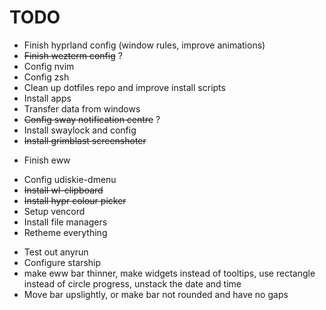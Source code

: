 # TODO

- Finish hyprland config (window rules, improve animations)
- ~~Finish wezterm config~~ ?
- Config nvim
- Config zsh
- Clean up dotfiles repo and improve install scripts
- Install apps
- Transfer data from windows
- ~~Config sway notification centre~~ ?
- Install swaylock and config
- ~~Install grimblast screenshoter~~
<!-- - Install eww bar -->
- Finish eww
<!-- - Install swww wallpaper (download wallpapers) -->
- Config udiskie-dmenu
- ~~Install wl-clipboard~~
- ~~Install hypr colour picker~~
- Setup vencord
- Install file managers
- Retheme everything
<!-- - Fix rofi config rounded corners -->
- Test out anyrun
- Configure starship
- make eww bar thinner, make widgets instead of tooltips, use rectangle instead of circle progress, unstack the date and time
- Move bar upslightly, or make bar not rounded and have no gaps